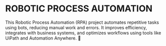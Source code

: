 # ROBOTIC PROCESS AUTOMATION
 This Robotic Process Automation (RPA) project automates repetitive tasks using bots, reducing manual work and errors. It improves efficiency, integrates with business systems, and optimizes workflows using tools like UiPath and Automation Anywhere. 🚀
